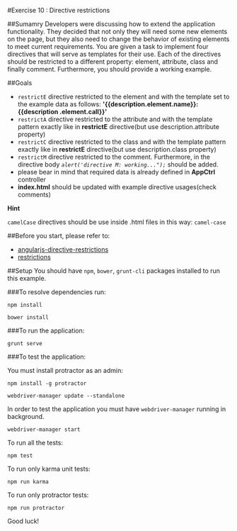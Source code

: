 #Exercise 10 : Directive restrictions

##Sumamry
Developers were discussing how to extend the application functionality. They decided that not only they will need some new elements on the page, but they also 
need to change the behavior of existing elements to meet current requirements. You are given a task to implement four directives that will serve as templates
for their use. Each of the directives should be restricted to a different property: element, attribute, class and finally comment. Furthermore, you should
provide a working example.

##Goals

* `restrictE` directive restricted to the element and with the template set to the example data as follows: **'{{description.element.name}}: {{description
.element.call}}'** 
* `restrictA` directive restricted to the attribute and with the template pattern exactly like in **restrictE** directive(but use description.attribute 
property)
* `restrictC` directive restricted to the class and with the template pattern exactly like in **restrictE** directive(but use description.class property)
* `restrictM` directive restricted to the comment. Furthermore, in the directive body *`alert('directive M: working...");`* should be added.
* please bear in mind that required data is already defined in **AppCtrl** controller
* **index.html** should be updated with example directive usages(check comments)


**Hint**
 
 `camelCase` directives should be use inside .html files in this way: `camel-case`  


##Before you start, please refer to:
* [angularjs-directive-restrictions](https://egghead.io/lessons/angularjs-directive-restrictions)
* [restrictions](https://docs.angularjs.org/guide/directive)

##Setup
 You should have `npm`, `bower`, `grunt-cli`  packages installed to run this example.
 
###To resolve dependencies run:

```
npm install
```

```
bower install
```

###To run the application:

```
grunt serve
```

###To test the application:

You must install protractor as an admin: 

```
npm install -g protractor
```

```
webdriver-manager update --standalone
```
        
In order to test the application you must have `webdriver-manager` running in background.

```
webdriver-manager start
```

To run all the tests:

```
npm test
```

To run only karma unit tests:

```
npm run karma
```
To run only protractor tests:

```
npm run protractor
```

Good luck!
